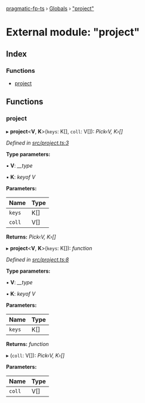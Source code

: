 [pragmatic-fp-ts](../README.md) › [Globals](../globals.md) › ["project"](_project_.md)

# External module: "project"

## Index

### Functions

* [project](_project_.md#project)

## Functions

###  project

▸ **project**<**V**, **K**>(`keys`: K[], `coll`: V[]): *Pick‹V, K›[]*

*Defined in [src/project.ts:3](https://github.com/hermann-p/pragmatic-fp-ts/blob/472cce0/src/project.ts#L3)*

**Type parameters:**

▪ **V**: *__type*

▪ **K**: *keyof V*

**Parameters:**

Name | Type |
------ | ------ |
`keys` | K[] |
`coll` | V[] |

**Returns:** *Pick‹V, K›[]*

▸ **project**<**V**, **K**>(`keys`: K[]): *function*

*Defined in [src/project.ts:8](https://github.com/hermann-p/pragmatic-fp-ts/blob/472cce0/src/project.ts#L8)*

**Type parameters:**

▪ **V**: *__type*

▪ **K**: *keyof V*

**Parameters:**

Name | Type |
------ | ------ |
`keys` | K[] |

**Returns:** *function*

▸ (`coll`: V[]): *Pick‹V, K›[]*

**Parameters:**

Name | Type |
------ | ------ |
`coll` | V[] |
